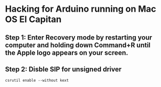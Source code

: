 # Hacking for Arduino running on Mac OS El Capitan

## Step 1: Enter Recovery mode  by restarting your computer and holding down Command+R until the Apple logo appears on your screen.

## Step 2: Disble SIP for unsigned driver
```
csrutil enable --without kext
```
